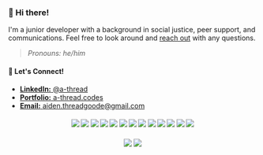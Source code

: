 ### 👋 Hi there!
I'm a junior developer with a background in social justice, peer support, and communications. Feel free to look around and [reach out](mailto:aiden.threadgoode@gmail.com) with any questions. 
<br/>
> *Pronouns: he/him*

#### 🔗 Let's Connect!
- [**LinkedIn:** @a-thread](https://www.linkedin.com/in/a-thread)
- [**Portfolio:** a-thread.codes](https://a-thread.github.io/Meet-Aiden/)
- [**Email:** aiden.threadgoode@gmail.com](mailto:aiden.threadgoode@gmail.com)

<h4 align="center">
  <img src="https://img.shields.io/badge/node.js%20-%2343853D.svg?&style=for-the-badge&logo=node.js&logoColor=white"/>
  <img src="https://img.shields.io/badge/javascript%20-%23323330.svg?&style=for-the-badge&logo=javascript&logoColor=%23F7DF1E"/>
  <img src="https://img.shields.io/badge/html5%20-%23E34F26.svg?&style=for-the-badge&logo=html5&logoColor=white"/>
  <img src="https://img.shields.io/badge/markdown-%23000000.svg?&style=for-the-badge&logo=markdown&logoColor=white"/>
  <img src="https://img.shields.io/badge/express.js%20-%23404d59.svg?&style=for-the-badge"/>
  <img src="https://img.shields.io/badge/bootstrap%20-%23563D7C.svg?&style=for-the-badge&logo=bootstrap&logoColor=white"/>
  <img src="https://img.shields.io/badge/jquery%20-%230769AD.svg?&style=for-the-badge&logo=jquery&logoColor=white"/>
  <img src="https://img.shields.io/badge/travisci%20-%232B2F33.svg?&style=for-the-badge&logo=travis&logoColor=white"/>
  <img src ="https://img.shields.io/badge/MongoDB-%234ea94b.svg?&style=for-the-badge&logo=mongodb&logoColor=white"/>
  <img src="https://img.shields.io/badge/mysql-%2300f.svg?&style=for-the-badge&logo=mysql&logoColor=white"/>
  <img src="https://img.shields.io/badge/heroku%20-%23430098.svg?&style=for-the-badge&logo=heroku&logoColor=white"/>
  <img src="https://img.shields.io/badge/adobe%20photoshop%20-%2331A8FF.svg?&style=for-the-badge&logo=adobe%20photoshop&logoColor=white"/>
  <img src="https://img.shields.io/badge/adobe%20illustrator%20-%23FF9A00.svg?&style=for-the-badge&logo=adobe%20illustrator&logoColor=white"/>
</h4>

<p align="center" href="https://github.com/anuraghazra/convoychat">
  <img align="center" src="https://github-readme-stats.vercel.app/api/?username=a-thread&layout=compact&show_icons=true&theme=vue" />
  <img align="center" src="https://github-readme-stats.vercel.app/api/top-langs/?username=a-thread&layout=compact&show_icons=true&theme=vue" />
</a>
